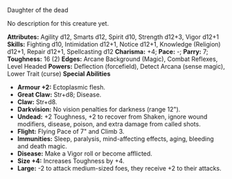 Daughter of the dead

No description for this creature yet.

**Attributes:** Agility d12, Smarts d12, Spirit d10, Strength d12+3,
Vigor d12+1
**Skills:** Fighting d10, Intimidation d12+1, Notice d12+1, Knowledge
(Religion) d12+1, Repair d12+1, Spellcasting d12
**Charisma:** +4; **Pace:** -; **Parry:** 7; **Toughness:** 16 (2)
**Edges:** Arcane Background (Magic), Combat Reflexes, Level Headed
**Powers:** Deflection (forcefield), Detect Arcana (sense magic), Lower
Trait (curse)
**Special Abilities**
- **Armour +2:** Ectoplasmic flesh.
- **Great Claw:** Str+d8; Disease.
- **Claw:** Str+d8.
- **Darkvision:** No vision penalties for darkness (range 12").
- **Undead:** +2 Toughness, +2 to recover from Shaken, ignore wound
modifiers, disease, poison, and extra damage from called shots.
- **Flight:** Flying Pace of 7" and Climb 3.
- **Immunities:** Sleep, paralysis, mind-affecting effects, aging,
bleeding and death magic.
- **Disease:** Make a Vigor roll or become afflicted.
- **Size +4:** Increases Toughness by +4.
- **Large:** -2 to attack medium-sized foes, they receive +2 to their
attacks.

